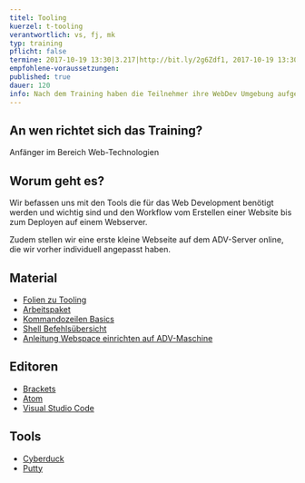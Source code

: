 ```yaml
---
titel: Tooling
kuerzel: t-tooling
verantwortlich: vs, fj, mk
typ: training
pflicht: false
termine: 2017-10-19 13:30|3.217|http://bit.ly/2g6Zdf1, 2017-10-19 13:30|3.216|http://bit.ly/2gBaKUx, 2017-10-19 13:30|0.502|http://bit.ly/2yllNui
empfohlene-voraussetzungen: 
published: true
dauer: 120
info: Nach dem Training haben die Teilnehmer ihre WebDev Umgebung aufgebaut und sind arbeitsfähig. Sie haben eine erste Website auf dem ADV Server deployed.
---
```


## An wen richtet sich das Training?

Anfänger im Bereich Web-Technologien

## Worum geht es?

Wir befassen uns mit den Tools die für das Web Development benötigt werden und wichtig sind und den Workflow vom Erstellen einer Website bis zum Deployen auf einem Webserver.

Zudem stellen wir eine erste kleine Webseite auf dem ADV-Server online, die wir vorher individuell angepasst haben.

## Material
- [Folien zu Tooling](../../slides/training-tooling/index.html)
- [Arbeitspaket](../../download/arbeitspaket_tooling.zip)
- [Kommandozeilen Basics](https://github.com/th-koeln/mi-bachelor-wba1/wiki/Kommandozeilen-Basics)
- [Shell Befehlsübersicht](https://wiki.ubuntuusers.de/Shell/Befehlsübersicht/)
- [Anleitung Webspace einrichten auf ADV-Maschine](http://www.gm.fh-koeln.de/advlabor/dienste/homepage.shtml)


## Editoren
- [Brackets](http://brackets.io/)
- [Atom](https://atom.io/)
- [Visual Studio Code](https://code.visualstudio.com/)

## Tools
- [Cyberduck](https://cyberduck.io)
- [Putty](http://www.putty.org)